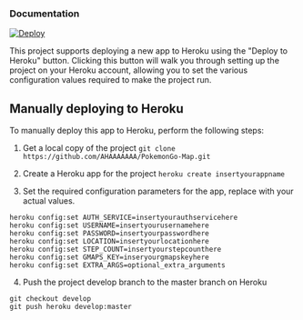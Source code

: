 ### Documentation

[![Deploy](https://www.herokucdn.com/deploy/button.png)](https://dashboard.heroku.com/new?button-url=https://github.com/AHAAAAAAA/PokemonGo-Map/tree/develop&template=https://github.com/AHAAAAAAA/PokemonGo-Map/tree/develop)

This project supports deploying a new app to Heroku using the "Deploy to Heroku" button.  Clicking this button will walk you through setting up the project on your Heroku account, allowing you to set the various configuration values required to make the project run.

## Manually deploying to Heroku

To manually deploy this app to Heroku, perform the following steps:
1. Get a local copy of the project
`git clone https://github.com/AHAAAAAAA/PokemonGo-Map.git`

2. Create a Heroku app for the project
`heroku create insertyourappname`

3. Set the required configuration parameters for the app, replace with your actual values.
```
heroku config:set AUTH_SERVICE=insertyourauthservicehere
heroku config:set USERNAME=insertyourusernamehere
heroku config:set PASSWORD=insertyourpasswordhere
heroku config:set LOCATION=insertyourlocationhere
heroku config:set STEP_COUNT=insertyourstepcounthere
heroku config:set GMAPS_KEY=inseryourgmapskeyhere
heroku config:set EXTRA_ARGS=optional_extra_arguments
```

4. Push the project develop branch to the master branch on Heroku
```
git checkout develop
git push heroku develop:master
```